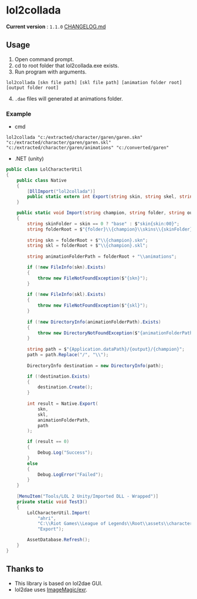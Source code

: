 # lol2collada

**Current version** : `1.1.0` [CHANGELOG.md](https://github.com/cqtd/lol2collada/blob/main/CHANGELOG.md)



## Usage

1. Open command prompt.
2. cd to root folder that lol2collada.exe exists.
3. Run program with arguments.

```batch
lol2collada [skn file path] [skl file path] [animation folder root] [output folder root]
```

4. `.dae` files will generated at animations folder.

### Example

* cmd

```batch
lol2collada "c:/extracted/character/garen/garen.skn" "c:/extracted/character/garen/garen.skl" "c:/extracted/character/garen/animations" "c:/converted/garen"
```

* .NET (unity)

```csharp
public class LolCharacterUtil
{
	public class Native
	{
		[DllImport("lol2collada")]
		public static extern int Export(string skin, string skel, string anims, string output);
	}

	public static void Import(string champion, string folder, string output, int skin = 0)
	{
		string skinFolder = skin == 0 ? "base" : $"skin{skin:00}";
		string folderRoot = $"{folder}\\{champion}\\skins\\{skinFolder}";
            
		string skn = folderRoot + $"\\{champion}.skn";
		string skl = folderRoot + $"\\{champion}.skl";
            
		string animationFolderPath = folderRoot + "\\animations";

		if (!new FileInfo(skn).Exists)
		{
			throw new FileNotFoundException($"{skn}");
		}
			
		if (!new FileInfo(skl).Exists)
		{
			throw new FileNotFoundException($"{skl}");
		}
			
		if (!new DirectoryInfo(animationFolderPath).Exists)
		{
			throw new DirectoryNotFoundException($"{animationFolderPath}");
		}
			
		string path = $"{Application.dataPath}/{output}/{champion}";
		path = path.Replace("/", "\\");
			
		DirectoryInfo destination = new DirectoryInfo(path);

		if (!destination.Exists)
		{
			destination.Create();
		}
			
		int result = Native.Export(
			skn,
			skl,
			animationFolderPath,
			path
		);

		if (result == 0)
		{
			Debug.Log("Success");
		}
		else
		{
			Debug.LogError("Failed");
		}
	}
	
	[MenuItem("Tools/LOL 2 Unity/Imported DLL - Wrapped")]
	private static void Test3()
	{
		LolCharacterUtil.Import(
			"ahri", 
			"C:\\Riot Games\\League of Legends\\Root\\assets\\characters",
			"Export");

		AssetDatabase.Refresh();
	}
}
```





## Thanks to

- This library is based on lol2dae GUI.
- lol2dae uses [ImageMagic/exr](https://github.com/ImageMagick/exr).